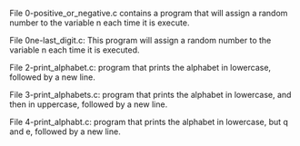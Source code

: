 File 0-positive_or_negative.c contains a program that will assign a random number to the variable n each time it is execute.

File 0ne-last_digit.c: This program will assign a random number to the variable n each time it is executed.

File 2-print_alphabet.c:  program that prints the alphabet in lowercase, followed by a new line.

File 3-print_alphabets.c: program that prints the alphabet in lowercase, and then in uppercase, followed by a new line.

File 4-print_alphabt.c:  program that prints the alphabet in lowercase, but q and e, followed by a new line.
